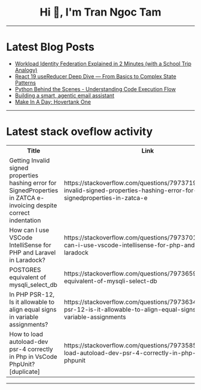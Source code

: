 <h1 align="center">Hi 👋, I'm Tran Ngoc Tam</h1>

---

# Latest Blog Posts 
<!-- BLOG-POST-LIST:START -->
- [Workload Identity Federation Explained in 2 Minutes &lpar;with a School Trip Analogy&rpar;](https://dev.to/mmk4mmk/workload-identity-federation-explained-in-2-minutes-with-a-school-trip-analogy-hdf)
- [React 19 useReducer Deep Dive — From Basics to Complex State Patterns](https://dev.to/a1guy/react-19-usereducer-deep-dive-from-basics-to-complex-state-patterns-3fpi)
- [Python Behind the Scenes - Understanding Code Execution Flow](https://dev.to/prakash_vinukonda_363ed4b/python-behind-the-scenes-understanding-code-execution-flow-1o07)
- [Building a smart, agentic email assistant](https://dev.to/dsense/building-a-smart-agentic-email-assistant-4m70)
- [Make In A Day: Hovertank One](https://dev.to/chigbeef_77/make-in-a-day-hovertank-one-4edn)
<!-- BLOG-POST-LIST:END -->

---

# Latest stack oveflow activity
<table>
  <tr><th>Title</th><th>Link</th></tr>
  <!-- STACKOVERFLOW:START --><tr><td>Getting Invalid signed properties hashing error for SignedProperties in ZATCA e-invoicing despite correct indentation</td><td>https://stackoverflow.com/questions/79737195/getting-invalid-signed-properties-hashing-error-for-signedproperties-in-zatca-e</td></tr><tr><td>How can I use VSCode IntelliSense for PHP and Laravel in Laradock?</td><td>https://stackoverflow.com/questions/79737017/how-can-i-use-vscode-intellisense-for-php-and-laravel-in-laradock</td></tr><tr><td>POSTGRES equivalent of mysqli_select_db</td><td>https://stackoverflow.com/questions/79736595/postgres-equivalent-of-mysqli-select-db</td></tr><tr><td>In PHP PSR-12, Is it allowable to align equal signs in variable assignments?</td><td>https://stackoverflow.com/questions/79736348/in-php-psr-12-is-it-allowable-to-align-equal-signs-in-variable-assignments</td></tr><tr><td>How to load autoload-dev psr-4 correctly in Php in VsCode PhpUnit? [duplicate]</td><td>https://stackoverflow.com/questions/79735850/how-to-load-autoload-dev-psr-4-correctly-in-php-in-vscode-phpunit</td></tr><!-- STACKOVERFLOW:END -->
</table>

---


